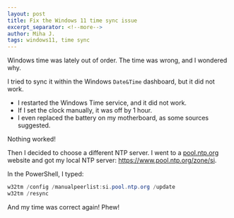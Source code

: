 ```yaml
---
layout: post
title: Fix the Windows 11 time sync issue
excerpt_separator: <!--more-->
author: Miha J.
tags: windows11, time sync
---
```


Windows time was lately out of order. The time was wrong, and I wondered why.

I tried to sync it within the Windows `Date&Time` dashboard, but it did not work.
- I restarted the Windows Time service, and it did not work.
- If I set the clock manually, it was off by 1 hour.
- I even replaced the battery on my motherboard, as some sources suggested.

Nothing worked!

Then I decided to choose a different NTP server. I went to a [pool.ntp.org](https://www.pool.ntp.org/) website and got my local NTP server: https://www.pool.ntp.org/zone/si.

In the PowerShell, I typed:

```powershell
w32tm /config /manualpeerlist:si.pool.ntp.org /update
w32tm /resync
```

And my time was correct again! Phew!


